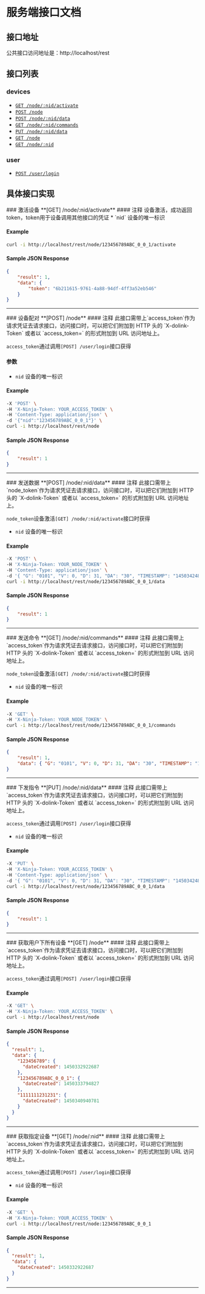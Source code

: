 服务端接口文档
========
## 接口地址
公共接口访问地址是：http://localhost/rest

## 接口列表
### devices
* [`GET /node/:nid/activate`](#activate)
* [`POST /node`](#claim)
* [`POST /node/:nid/data`](#postdata)
* [`GET /node/:nid/commands`](#commands)
* [`PUT /node/:nid/data`](#putdata)
* [`GET /node`](#getAllDevice)
* [`GET /node/:nid`](#getDevice)

### user
* [`POST /user/login`](#login)

## 具体接口实现

<a name="activate" />
### 激活设备
**[GET] /node/:nid/activate**
#### 注释
设备激活，成功返回token，token用于设备调用其他接口的凭证
* `nid` 设备的唯一标识

#### Example
```sh
curl -i http://localhost/rest/node/123456789ABC_0_0_1/activate
```
#### Sample JSON Response
```json
{
	"result": 1,
	"data": {
		"token": "6b211615-9761-4a88-94df-4ff3a52eb546"
	}
}
```
-----------------------
<a name="claim" />
### 设备配对
**[POST] /node**
#### 注释
此接口需带上`access_token`作为请求凭证去请求接口，访问接口时，可以把它们附加到 HTTP 头的 
`X-dolink-Token` 或者以 `access_token=<token>` 的形式附加到 URL 访问地址上。

`access_token`通过调用`[POST] /user/login`接口获得

#### 参数
* `nid` 设备的唯一标识

#### Example
```sh
-X 'POST' \
-H 'X-Ninja-Token: YOUR_ACCESS_TOKEN' \
-H 'Content-Type: application/json' \
-d '{"nid":"123456789ABC_0_0_1"}' \
curl -i http://localhost/rest/node
```
#### Sample JSON Response
```json
{
	"result": 1
}
```
-----------------------
<a name="postdata" />
### 发送数据
**[POST] /node/:nid/data**
#### 注释
此接口需带上`node_token`作为请求凭证去请求接口，访问接口时，可以把它们附加到 HTTP 头的 
`X-dolink-Token` 或者以 `access_token=<token>` 的形式附加到 URL 访问地址上。

`node_token`设备激活`[GET] /node/:nid/activate`接口时获得
* `nid` 设备的唯一标识

#### Example
```sh
-X 'POST' \
-H 'X-Ninja-Token: YOUR_NODE_TOKEN' \
-H 'Content-Type: application/json' \
-d '{ "G": "0101", "V": 0, "D": 31, "DA": "30", "TIMESTAMP": "1450342488168" }' \
curl -i http://localhost/rest/node/123456789ABC_0_0_1/data
```
#### Sample JSON Response
```json
{
	"result": 1
}
```
-----------------------
<a name="commands" />
### 发送命令
**[GET] /node/:nid/commands**
#### 注释
此接口需带上`access_token`作为请求凭证去请求接口，访问接口时，可以把它们附加到 HTTP 头的 
`X-dolink-Token` 或者以 `access_token=<token>` 的形式附加到 URL 访问地址上。

`node_token`设备激活`[GET] /node/:nid/activate`接口时获得
* `nid` 设备的唯一标识

#### Example
```sh
-X 'GET' \
-H 'X-Ninja-Token: YOUR_NODE_TOKEN' \
curl -i http://localhost/rest/node/123456789ABC_0_0_1/commands
```
#### Sample JSON Response
```json
{
	"result": 1,
	"data": { "G": "0101", "V": 0, "D": 31, "DA": "30", "TIMESTAMP": "1450342488168" }
}
```
-----------------------
<a name="putdata" />
### 下发指令
**[PUT] /node/:nid/data**
#### 注释
此接口需带上`access_token`作为请求凭证去请求接口，访问接口时，可以把它们附加到 HTTP 头的 
`X-dolink-Token` 或者以 `access_token=<token>` 的形式附加到 URL 访问地址上。

`access_token`通过调用`[POST] /user/login`接口获得
* `nid` 设备的唯一标识

#### Example
```sh
-X 'PUT' \
-H 'X-Ninja-Token: YOUR_ACCESS_TOKEN' \
-H 'Content-Type: application/json' \
-d '{ "G": "0101", "V": 0, "D": 31, "DA": "30", "TIMESTAMP": "1450342488168" }' \
curl -i http://localhost/rest/node/123456789ABC_0_0_1/data
```
#### Sample JSON Response
```json
{
	"result": 1
}
```
-----------------------
<a name="getAllDevice" />
### 获取用户下所有设备
**[GET] /node**
#### 注释
此接口需带上`access_token`作为请求凭证去请求接口，访问接口时，可以把它们附加到 HTTP 头的 
`X-dolink-Token` 或者以 `access_token=<token>` 的形式附加到 URL 访问地址上。

`access_token`通过调用`[POST] /user/login`接口获得


#### Example
```sh
-X 'GET' \
-H 'X-Ninja-Token: YOUR_ACCESS_TOKEN' \
curl -i http://localhost/rest/node
```
#### Sample JSON Response
```json
{
  "result": 1,
  "data": {
    "123456789": {
      "dateCreated": 1450332922687
    },
    "123456789ABC_0_0_1": {
      "dateCreated": 1450333794827
    },
    "1111111231231": {
      "dateCreated": 1450340940781
    }
  }
}
```
-----------------------
<a name="getDevice" />
### 获取指定设备
**[GET] /node/:nid**
#### 注释
此接口需带上`access_token`作为请求凭证去请求接口，访问接口时，可以把它们附加到 HTTP 头的 
`X-dolink-Token` 或者以 `access_token=<token>` 的形式附加到 URL 访问地址上。

`access_token`通过调用`[POST] /user/login`接口获得
* `nid` 设备的唯一标识

#### Example
```sh
-X 'GET' \
-H 'X-Ninja-Token: YOUR_ACCESS_TOKEN' \
curl -i http://localhost/rest/node:123456789ABC_0_0_1
```
#### Sample JSON Response
```json
{
  "result": 1,
  "data": {
    "dateCreated": 1450332922687
  }
}
```
-----------------------